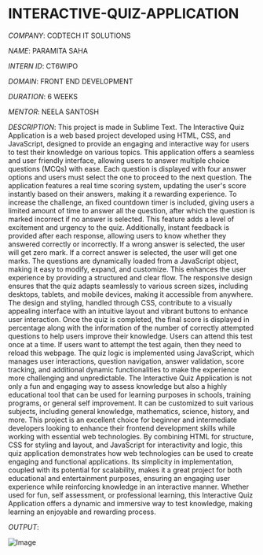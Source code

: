 # INTERACTIVE-QUIZ-APPLICATION

*COMPANY*: CODTECH IT SOLUTIONS

*NAME*: PARAMITA SAHA

*INTERN ID*: CT6WIPO

*DOMAIN*: FRONT END DEVELOPMENT

*DURATION*: 6 WEEKS

*MENTOR*: NEELA SANTOSH

*DESCRIPTION*: This project is made in Sublime Text. The Interactive Quiz Application is a web based project developed using HTML, CSS, and JavaScript, designed to provide an engaging and interactive way for users to test their knowledge on various topics. This application offers a seamless and user friendly interface, allowing users to answer multiple choice questions (MCQs) with ease. Each question is displayed with four answer options and users must select the one to proceed to the next question. The application features a real time scoring system, updating the user's score instantly based on their answers, making it a rewarding experience. To increase the challenge, an fixed countdown timer is included, giving users a limited amount of time to answer all the question, after which the question is marked incorrect if no answer is selected. This feature adds a level of excitement and urgency to the quiz. Additionally, instant feedback is provided after each response, allowing users to know whether they answered correctly or incorrectly. If a wrong answer is selected, the user will get zero mark. If a correct answer is selected, the user will get one marks. The questions are dynamically loaded from a JavaScript object, making it easy to modify, expand, and customize. This enhances the user experience by providing a structured and clear flow. The responsive design ensures that the quiz adapts seamlessly to various screen sizes, including desktops, tablets, and mobile devices, making it accessible from anywhere. The design and styling, handled through CSS, contribute to a visually appealing interface with an intuitive layout and vibrant buttons to enhance user interaction. Once the quiz is completed, the final score is displayed in percentage along with the information of the number of correctly attempted questions to help users improve their knowledge. Users can attend this test once at a time. If users want to attempt the test again, then they need to reload this webpage. The quiz logic is implemented using JavaScript, which manages user interactions, question navigation, answer validation, score tracking, and additional dynamic functionalities to make the experience more challenging and unpredictable. The Interactive Quiz Application is not only a fun and engaging way to assess knowledge but also a highly educational tool that can be used for learning purposes in schools, training programs, or general self improvement. It can be customized to suit various subjects, including general knowledge, mathematics, science, history, and more. This project is an excellent choice for beginner and intermediate developers looking to enhance their frontend development skills while working with essential web technologies. By combining HTML for structure, CSS for styling and layout, and JavaScript for interactivity and logic, this quiz application demonstrates how web technologies can be used to create engaging and functional applications. Its simplicity in implementation, coupled with its potential for scalability, makes it a great project for both educational and entertainment purposes, ensuring an engaging user experience while reinforcing knowledge in an interactive manner. Whether used for fun, self assessment, or professional learning, this Interactive Quiz Application offers a dynamic and immersive way to test knowledge, making learning an enjoyable and rewarding process.

*OUTPUT*:

![Image](https://github.com/user-attachments/assets/adf9058b-c6bc-4d76-a41f-1c26dc4299a0)
